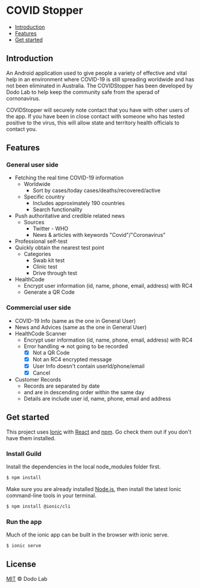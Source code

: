 # COVID Stopper

- [Introduction](#introduction)
- [Features](#features)
- [Get started](#get-started)

## Introduction

An Android application used to give people a variety of effective and vital help in an environment where COVID-19 is still spreading worldwide and has not been eliminated in Australia. The COVIDStopper has been developed by Dodo Lab to help keep the community safe from the sperad of cornonavirus.

COVIDStopper will securely note contact that you have with other users of the app. If you have been in close contact with someone who has tested positive to the virus, this will allow state and territory health officials to contact you.

## Features

### General user side
- Fetching the real time COVID-19 information
    - Worldwide
        - Sort by cases/today cases/deaths/recovered/active
    - Specific country
        - Includes approximately 190 countries
        - Search functionality
- Push authoritative and credible related news
    - Sources
        - Twitter - WHO
        - News & articles with keywords "Covid"/"Coronavirus"
- Professional self-test
- Quickly obtain the nearest test point
    - Categories
        - Swab kit test
        - Clinic test
        - Drive through test
- HealthCode
    - Encrypt user information (id, name, phone, email, address) with RC4
    - Generate a QR Code

### Commercial user side
- COVID-19 Info (same as the one in General User)
- News and Advices (same as the one in General User)
- HealthCode Scanner
    - Encrypt user information (id, name, phone, email, address) with RC4
    - Error handling ⇒ not going to be recorded
        - [x]  Not a QR Code
        - [x]  Not an RC4 encrypted message
        - [x]  User Info doesn't contain userId/phone/email
        - [x]  Cancel
- Customer Records
    - Records are separated by date
    - and are in descending order within the same day
    - Details are include user id, name, phone, email and address

## Get started

This project uses [Ionic](https://ionicframework.com/) with [React](https://reactjs.org/) and [npm](https://npmjs.com). Go check them out if you don't have them installed.

### Install Guild
Install the dependencies in the local node_modules folder first.
```sh
$ npm install
```

Make sure you are already installed [Node.js](https://nodejs.org/en/), then install the latest Ionic command-line tools in your terminal.
```sh
$ npm install @ionic/cli
```
### Run the app
Much of the ionic app can be built in the browser with ionic serve.
```sh
$ ionic serve
```

## License

[MIT](LICENSE) © Dodo Lab